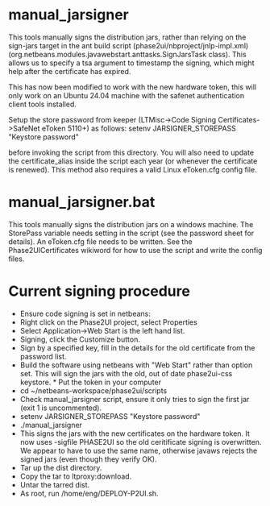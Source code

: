 # manual_jarsigner

This tools manually signs the distribution jars, rather than relying on the sign-jars target in the ant build script (phase2ui/nbproject/jnlp-impl.xml) (org.netbeans.modules.javawebstart.anttasks.SignJarsTask class). This allows us to specify a tsa argument to timestamp the signing, which might help after the certificate has expired.

This has now been modified to work with the new hardware token, this will only work on an Ubuntu 24.04 machine with the safenet authentication client tools installed.

Setup the store password from keeper (LTMisc->Code Signing Certificates->SafeNet eToken 5110+) as follows:
setenv JARSIGNER_STOREPASS "Keystore password"

before invoking the script from this directory. You will also need to update the certificate_alias inside the script each year (or whenever the certificate is renewed). This method also requires a valid Linux eToken.cfg config file.


# manual_jarsigner.bat

This tools manually signs the distribution jars on a windows machine. The StorePass variable needs setting in the script (see the password sheet for details). An eToken.cfg file needs to be written. See the Phase2UICertificates wikiword for how to use the script and write the config files.

# Current signing procedure

* Ensure code signing is set in netbeans:
 * Right click on the Phase2UI project, select Properties
 * Select Application->Web Start is the left hand list.
 * Signing, click the Customize button.
 * Sign by a specified key, fill in the details for the old certificate from the password list.
* Build the software using netbeans with "Web Start" rather than <default config> option set. This will sign the jars with the old, out of date phase2ui-css keystore. * Put the token in your computer
* cd ~/netbeans-workspace/phase2ui/scripts
* Check manual_jarsigner script, ensure it only tries to sign the first jar (exit 1 is uncommented).
* setenv JARSIGNER_STOREPASS "Keystore password"
* ./manual_jarsigner
* This signs the jars with the new certificates on the hardware token. It now uses -sigfile PHASE2UI so the old ceritificate signing is overwritten. We appear to have to use the same name, otherwise javaws rejects the signed jars (even though they verify OK).
* Tar up the dist directory.
* Copy the tar to ltproxy:download.
* Untar the tarred dist.
* As root, run /home/eng/DEPLOY-P2UI.sh.

